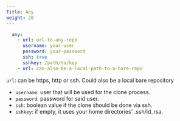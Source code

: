 ```yaml
---
Title: Any
weight: 20
---
```


```yaml
  any:
    - url: url-to-any-repo 
      username: your-user 
      password: your-password
      ssh: true 
      sshkey: /path/to/key
    - url: can-also-be-a-local-path-to-a-bare-repo
```
`url`: can be https, http or ssh. Could also be a local bare repository
- `username`: user that will be used for the clone process.
- `password`: password for said user.
- `ssh`: boolean value if the clone should be done via ssh.
- `sshkey`: if empty, it uses your home directories' .ssh/id_rsa.